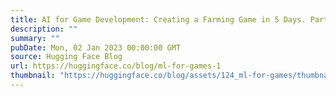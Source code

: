 ```yaml
---
title: AI for Game Development: Creating a Farming Game in 5 Days. Part 1
description: ""
summary: ""
pubDate: Mon, 02 Jan 2023 00:00:00 GMT
source: Hugging Face Blog
url: https://huggingface.co/blog/ml-for-games-1
thumbnail: "https://huggingface.co/blog/assets/124_ml-for-games/thumbnail.png"
---
```


